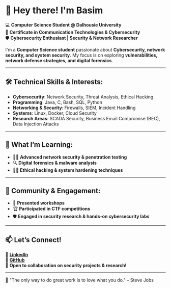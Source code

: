 # 👋 Hey there! I'm Basim

💻 **Computer Science Student @ Dalhousie University**  
🔐 **Certificate in Communication Technologies & Cybersecurity**  
🛡️ **Cybersecurity Enthusiast | Security & Network Researcher**

I'm a **Computer Science student** passionate about **Cybersecurity, network security, and system security**. My focus is on exploring **vulnerabilities, network defense strategies, and digital forensics**.  

---

## 🛠️ Technical Skills & Interests:
- **Cybersecurity**: Network Security, Threat Analysis, Ethical Hacking  
- **Programming**: Java, C, Bash, SQL, Python
- **Networking & Security**: Firewalls, SIEM, Incident Handling  
- **Systems**: Linux, Docker, Cloud Security  
- **Research Areas**: SCADA Security, Business Email Compromise (BEC), Data Injection Attacks  

---

## 🎯 What I’m Learning:
- 🕵️‍♂️ **Advanced network security & penetration testing**  
- 🔍 **Digital forensics & malware analysis**  
- 🏴‍☠️ **Ethical hacking & system hardening techniques**  

---

## 🌱 Community & Engagement:
- 🎤 **Presented workshops**  
- 🏆 **Participated in CTF competitions**  
- 🛡️ **Engaged in security research & hands-on cybersecurity labs**  

---

## 📫 Let’s Connect!  
💼 **[LinkedIn](https://www.linkedin.com/in/basimbalushi/)**  
📂 **[GitHub](https://github.com/bulushi9)**  
🚀 **Open to collaboration on security projects & research!**  

---

💫 "The only way to do great work is to love what you do." – Steve Jobs





<!--
## Hi there 👋
**Bulushi9/Bulushi9** is a ✨ _special_ ✨ repository because its `README.md` (this file) appears on your GitHub profile.

Here are some ideas to get you started:

- 🔭 I’m currently working on ...
- 🌱 I’m currently learning ...
- 👯 I’m looking to collaborate on ...
- 🤔 I’m looking for help with ...
- 💬 Ask me about ...
- 📫 How to reach me: ...
- 😄 Pronouns: ...
- ⚡ Fun fact: ...
-->
